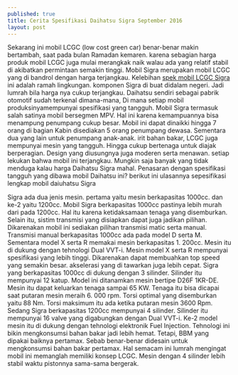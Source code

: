 ```yaml
---
published: true
title: Cerita Spesifikasi Daihatsu Sigra September 2016
layout: post
---
```

Sekarang ini mobil LCGC (low cost green car) benar-benar makin bertambah, saat pada bulan Ramadan kemaren. karena sebagian harga produk mobil LCGC juga mulai merangkak naik walau ada yang relatif stabil di akibatkan permintaan semakin tinggi. 
Mobil Sigra merupakan mobil LCGC yang di bandrol dengan harga terjangkau. Kelebihan <a href="http://daihatsu.co.id/product/sigra">spek mobil LCGC Sigra</a> ini adalah ramah lingkungan. komponen Sigra di buat didalam negeri. Jadi lumrah bila harga nya cukup terjangkau. Daihatsu sendiri sebagai pabrik otomotif sudah terkenal dimana-mana, Di mana setiap mobil produksinyamempunyai spesifikasi yang tangguh. Mobil Sigra termasuk salah satinya mobil bersegmen MPV. Hal ini karena kemampuannya bisa menampung penumpang cukup besar. Mobil ini dapat dinaikki hingga 7 orang di bagian Kabin disediakan 5 orang penumpang dewasa. Sementara dua yang lain untuk penumpang anak-anak. 
irit bahan bakar, LCGC juga mempunyai mesin yang tangguh. Hingga cukup bertenaga untuk diajak berperagian. Design yang diusungnya juga moderen serta menawan. setiap lekukan bahwa mobil ini terjangkau. Mungkin saja banyak yang tidak menduga kalau harga Daihatsu Sigra mahal. Penasaran dengan spesifikasi tangguh yang dibawa mobil Daihatsu ini? berikut ini ulasannya sepesifikasi lengkap mobil daiuhatsu Sigra

Sigra ada dua jenis mesin. pertama yaitu mesin berkapasitas 1000cc. dan ke-2 yaitu 1200cc. Mobil Sigra berkapasitas 1000cc pastinya lebih murah dari pada 1200cc. Hal itu karena ketidaksamaan tenaga yang disemburkan. Selain itu, sistim transmisi yang disiapkan dapat juga jadikan pilihan. Dikarenakan mobil ini sediakan pilihan transmisi matic serta manual. Transmisi manual berkapasitas 1000cc ada pada model D serta M. Sementara model X serta R memakai mesin berkapasitas 1. 200cc. Mesin itu di dukung dengan tehnologi Dual VVT-i. Mesin model X serta R mempunyai spesifikasi yang lebih tinggi. Dikarenakan dapat membuahkan top speed yang semakin besar. akselerasi yang di tawarkan juga lebih cepat. 
Sigra yang berkapasitas 1000cc di dukung dengan 3 silinder. Silinder itu mempunyai 12 katup. Model ini ditanamkan mesin bertipe D26F 1KR-DE. Mesin itu dapat keluarkan tenaga sampai 65 KW. Tenaga itu bisa dicapai saat putaran mesin meraih 6. 000 rpm. Torsi optimal yang disemburkan yaitu 88 Nm. Torsi maksimum itu ada ketika putaran mesin 3600 Rpm. Sedang Sigra berkapasitas 1200cc mempunyai 4 silinder. Silinder itu mempunyai 16 valve yang digabungkan dengan Dual VVT-i. Ke-2 model mesin itu di dukung dengan tehnologi elektronik Fuel Injection. Tehnologi ini bikin mengkonsumsi bahan bakar jadi lebih hemat. Tetapi, BBM yang dipakai baiknya pertamax. Sebab benar-benar didesain untuk mengkonsumsi bahan bakar pertamax. Hal semacam ini lumrah mengingat mobil ini memanglah memiliki konsep LCGC. Mesin dengan 4 silinder lebih stabil waktu pistonnya sama-sama bergerak.
